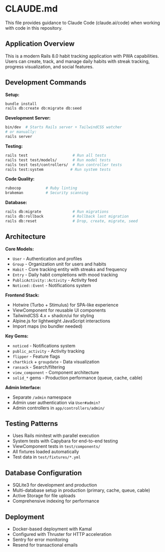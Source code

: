 # CLAUDE.md

This file provides guidance to Claude Code (claude.ai/code) when working with code in this repository.

## Application Overview

This is a modern Rails 8.0 habit tracking application with PWA capabilities. Users can create, track, and manage daily habits with streak tracking, progress visualization, and social features.

## Development Commands

**Setup:**
```bash
bundle install
rails db:create db:migrate db:seed
```

**Development Server:**
```bash
bin/dev  # Starts Rails server + TailwindCSS watcher
# or manually:
rails server
```

**Testing:**
```bash
rails test                    # Run all tests
rails test test/models/       # Run model tests
rails test test/controllers/  # Run controller tests  
rails test:system            # Run system tests
```

**Code Quality:**
```bash
rubocop           # Ruby linting
brakeman          # Security scanning
```

**Database:**
```bash
rails db:migrate              # Run migrations
rails db:rollback             # Rollback last migration
rails db:reset                # Drop, create, migrate, seed
```

## Architecture

**Core Models:**
- `User` - Authentication and profiles
- `Group` - Organization unit for users and habits
- `Habit` - Core tracking entity with streaks and frequency
- `Entry` - Daily habit completions with mood tracking
- `PublicActivity::Activity` - Activity feed
- `Noticed::Event` - Notifications system

**Frontend Stack:**
- Hotwire (Turbo + Stimulus) for SPA-like experience
- ViewComponent for reusable UI components
- TailwindCSS 4.x + shadcn/ui for styling
- Alpine.js for lightweight JavaScript interactions
- Import maps (no bundler needed)

**Key Gems:**
- `noticed` - Notifications system
- `public_activity` - Activity tracking
- `flipper` - Feature flags
- `chartkick` + `groupdate` - Data visualization
- `ransack` - Search/filtering
- `view_component` - Component architecture
- `solid_*` gems - Production performance (queue, cache, cable)

**Admin Interface:**
- Separate `/admin` namespace
- Admin user authentication via `User#admin?`
- Admin controllers in `app/controllers/admin/`

## Testing Patterns

- Uses Rails minitest with parallel execution
- System tests with Capybara for end-to-end testing
- ViewComponent tests in `test/components/`
- All fixtures loaded automatically
- Test data in `test/fixtures/*.yml`

## Database Configuration

- SQLite3 for development and production
- Multi-database setup in production (primary, cache, queue, cable)
- Active Storage for file uploads
- Comprehensive indexing for performance

## Deployment

- Docker-based deployment with Kamal
- Configured with Thruster for HTTP acceleration
- Sentry for error monitoring
- Resend for transactional emails